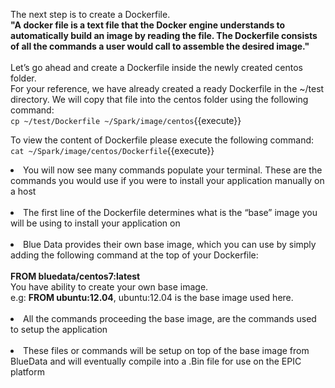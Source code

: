 The next step is to create a Dockerfile. 
<br>
<strong>"A docker file is a text file that the Docker engine understands to automatically build an image by reading the file. The Dockerfile consists of all the commands a user would call to assemble the desired image."</strong>
<br>
<br>
Let’s go ahead and create a Dockerfile inside the newly created centos folder.
<br>
For your reference, we have already created a ready Dockerfile in the ~/test directory. We will copy that file into the centos folder using the following command:
<br>`cp ~/test/Dockerfile ~/Spark/image/centos`{{execute}}

To view the content of Dockerfile please execute the following command:
<br>`cat ~/Spark/image/centos/Dockerfile`{{execute}}

<li>You will now see many commands populate your terminal. These are the commands you would use if you were to install your application manually on a host</li> 
<br><li>The first line of the Dockerfile determines what is the “base” image you will be using to install your application on</li>
<br><li>Blue Data provides their own base image, which you can use by simply adding the following command at the top of your Dockerfile:</li> 
<br><b>FROM bluedata/centos7:latest</b><br>
You have ability to create your own base image.<br>
e.g: <b>FROM ubuntu:12.04</b>, ubuntu:12.04 is the base image used here.
<br>
<br>
<li>All the commands proceeding the base image, are the commands used to setup the application</li> 
<br><li>These files or commands will be setup on top of the base image from BlueData and will eventually compile into a .Bin file for use on the EPIC platform</li>
